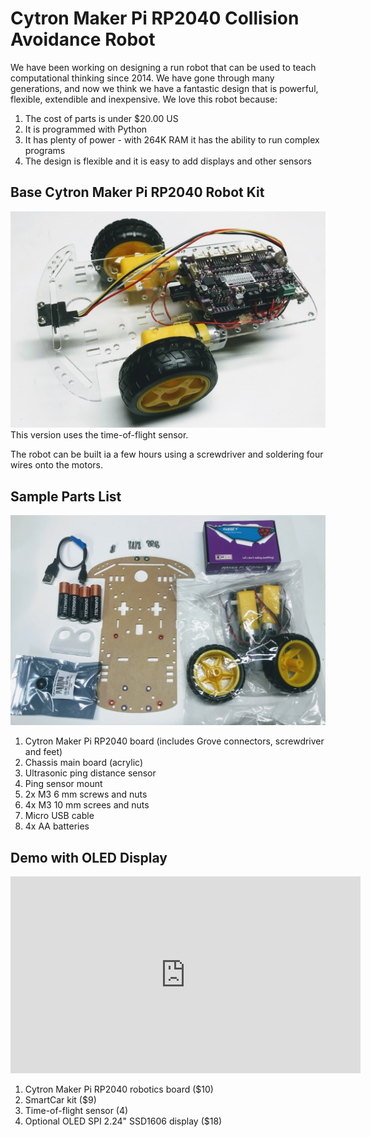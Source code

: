 # Cytron Maker Pi RP2040 Collision Avoidance Robot

We have been working on designing a run robot that can be used to teach computational thinking since 2014.  We have gone through many generations, and now we think we have a fantastic design that is powerful, flexible, extendible and inexpensive.  We love this robot because:

1. The cost of parts is under $20.00 US
2. It is programmed with Python
3. It has plenty of power - with 264K RAM it has the ability to run complex programs
4. The design is flexible and it is easy to add displays and other sensors

## Base Cytron Maker Pi RP2040 Robot Kit

![Maker Pi RP2040 Top View](../../img/maker-pi-rp2040-tof-robot.jpg)
This version uses the time-of-flight sensor.

The robot can be built ia a few hours using a screwdriver and soldering four wires onto the motors.

## Sample Parts List

![Cytron Ping Kit Parts](../../img/cytron-ping-kit-parts.jpg)

1. Cytron Maker Pi RP2040 board (includes Grove connectors, screwdriver and feet)
2. Chassis main board (acrylic)
3. Ultrasonic ping distance sensor
4. Ping sensor mount
5. 2x M3 6 mm screws and nuts
6. 4x M3 10 mm screes and nuts
7. Micro USB cable
8. 4x AA batteries

## Demo with OLED Display

<iframe width="560" height="315" src="https://www.youtube.com/embed/MncEnIN5NEY" title="YouTube video player" frameborder="0" allow="accelerometer; autoplay; clipboard-write; encrypted-media; gyroscope; picture-in-picture" allowfullscreen></iframe>

1. Cytron Maker Pi RP2040 robotics board ($10)
2. SmartCar kit ($9)
3. Time-of-flight sensor (4)
4. Optional OLED SPI 2.24" SSD1606 display ($18)

